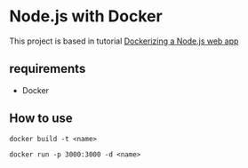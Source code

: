 # Node.js with Docker

  This project is based in tutorial [Dockerizing a Node.js web app](https://nodejs.org/en/docs/guides/nodejs-docker-webapp/)

## requirements
  
  * Docker
  
  
## How to use

``docker build -t <name>``

``docker run -p 3000:3000 -d <name>``
